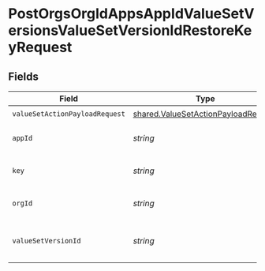 # PostOrgsOrgIdAppsAppIdValueSetVersionsValueSetVersionIdRestoreKeyRequest


## Fields

| Field                                                                                      | Type                                                                                       | Required                                                                                   | Description                                                                                |
| ------------------------------------------------------------------------------------------ | ------------------------------------------------------------------------------------------ | ------------------------------------------------------------------------------------------ | ------------------------------------------------------------------------------------------ |
| `valueSetActionPayloadRequest`                                                             | [shared.ValueSetActionPayloadRequest](../../models/shared/valuesetactionpayloadrequest.md) | :heavy_check_mark:                                                                         | N/A                                                                                        |
| `appId`                                                                                    | *string*                                                                                   | :heavy_check_mark:                                                                         | The Application ID.<br/><br/>                                                              |
| `key`                                                                                      | *string*                                                                                   | :heavy_check_mark:                                                                         | Key of the value to be restored.<br/><br/>                                                 |
| `orgId`                                                                                    | *string*                                                                                   | :heavy_check_mark:                                                                         | The Organization ID.<br/><br/>                                                             |
| `valueSetVersionId`                                                                        | *string*                                                                                   | :heavy_check_mark:                                                                         | The ValueSetVersion ID.<br/><br/>                                                          |